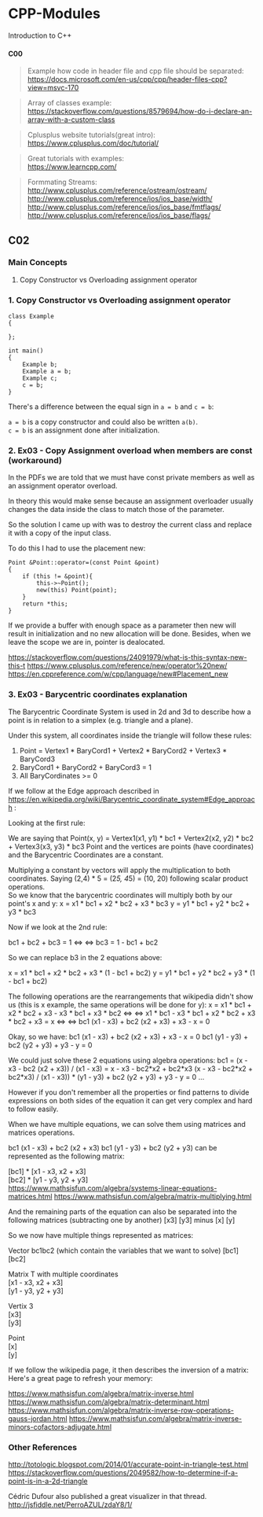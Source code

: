 # CPP-Modules
Introduction to C++

#### C00

> Example how code in header file and cpp file should be separated:<br/>
> https://docs.microsoft.com/en-us/cpp/cpp/header-files-cpp?view=msvc-170

> Array of classes example:<br/>
> https://stackoverflow.com/questions/8579694/how-do-i-declare-an-array-with-a-custom-class

> Cplusplus website tutorials(great intro):<br/>
> https://www.cplusplus.com/doc/tutorial/

> Great tutorials with examples:<br/>
> https://www.learncpp.com/

> Formmating Streams:<br/>
> http://www.cplusplus.com/reference/ostream/ostream/<br/>
> http://www.cplusplus.com/reference/ios/ios_base/width/<br/>
> http://www.cplusplus.com/reference/ios/ios_base/fmtflags/<br/>
> http://www.cplusplus.com/reference/ios/ios_base/flags/

## C02

### Main Concepts
1. Copy Constructor vs Overloading assignment operator

### 1. Copy Constructor vs Overloading assignment operator

```
class Example
{

};

int main()
{
	Example b;
	Example a = b;
	Example c;
	c = b;
}
```
There's a difference between the equal sign in `a = b` and `c = b`:<br/>

`a = b` is a copy constructor and could also be written `a(b)`.<br/>
`c = b` is an assignment done after initialization.<br/>


### 2. Ex03 - Copy Assignment overload when members are const (workaround) 

In the PDFs we are told that we must have const private members as well as an assignment operator overload.

In theory this would make sense because an assignment overloader usually changes the data inside the class to match those of the parameter.

So the solution I came up with was to destroy the current class and replace it with a copy of the input class.

To do this I had to use the placement new:

```
Point &Point::operator=(const Point &point)
{
	if (this != &point){
		this->~Point();
		new(this) Point(point);
	}
	return *this;
}
```

If we provide a buffer with enough space as a parameter then new will result in initialization and no new allocation will be done.
Besides, when we leave the scope we are in, pointer is dealocated.

https://stackoverflow.com/questions/24091979/what-is-this-syntax-new-this-t
https://www.cplusplus.com/reference/new/operator%20new/
https://en.cppreference.com/w/cpp/language/new#Placement_new

### 3. Ex03 - Barycentric coordinates explanation

The Barycentric Coordinate System is used in 2d and 3d to describe how a point is in relation to a simplex (e.g. triangle and a plane).

Under this system, all coordinates inside the triangle will follow these rules:

1. Point = Vertex1 * BaryCord1 + Vertex2 * BaryCord2 + Vertex3 * BaryCord3
2. BaryCord1 + BaryCord2 + BaryCord3 = 1
3. All BaryCordinates >= 0

If we follow at the Edge approach described in https://en.wikipedia.org/wiki/Barycentric_coordinate_system#Edge_approach :

Looking at the first rule:

We are saying that Point(x, y) = Vertex1(x1, y1) * bc1 + Vertex2(x2, y2) * bc2 + Vertex3(x3, y3) * bc3
Point and the vertices are points (have coordinates) and the Barycentric Coordinates are a constant.

Multiplying a constant by vectors will apply the multiplication to both coordinates.
Saying (2,4) * 5 = (2*5, 4*5) = (10, 20) following scalar product operations.<br/>
So we know that the barycentric coordinates will multiply both by our point's x and y:
x = x1 * bc1 + x2 * bc2 + x3 * bc3
y = y1 * bc1 + y2 * bc2 + y3 * bc3

Now if we look at the 2nd rule:

bc1 + bc2 + bc3 = 1 <=>
<=> bc3 = 1 - bc1 + bc2

So we can replace b3 in the 2 equations above:

x = x1 * bc1 + x2 * bc2 + x3 * (1 - bc1 + bc2)
y = y1 * bc1 + y2 * bc2 + y3 * (1 - bc1 + bc2)

The following operations are the rearrangements that wikipedia didn't show us (this is x example, the same operations will be done for y):
x = x1 * bc1 + x2 * bc2 + x3 - x3 \* bc1 + x3 \* bc2 <=>
<=> x1 * bc1 - x3 \* bc1 + x2 * bc2 + x3 \* bc2 + x3 = x <=>
<=> bc1 (x1 - x3) + bc2 (x2 + x3) + x3 - x = 0

Okay, so we have:
bc1 (x1 - x3) + bc2 (x2 + x3) + x3 - x = 0
bc1 (y1 - y3) + bc2 (y2 + y3) + y3 - y = 0

We could just solve these 2 equations using algebra operations:
bc1 = (x - x3 - bc2 (x2 + x3)) / (x1 - x3) = x - x3 - bc2\*x2 + bc2\*x3
(x - x3 - bc2\*x2 + bc2\*x3) / (x1 - x3)) * (y1 - y3) + bc2 (y2 + y3) + y3 - y = 0
...

However if you don't remember all the properties or find patterns to divide expressions on both sides of the equation it can get very complex and hard to follow easily.

When we have multiple equations, we can solve them using matrices and matrices operations.

bc1 (x1 - x3) + bc2 (x2 + x3)
bc1 (y1 - y3) + bc2 (y2 + y3)
can be represented as the following matrix:

\[bc1] * \[x1 - x3, x2 + x3\] <br/>
\[bc2] * \[y1 - y3, y2 + y3\] <br/>
https://www.mathsisfun.com/algebra/systems-linear-equations-matrices.html
https://www.mathsisfun.com/algebra/matrix-multiplying.html

And the remaining parts of the equation can also be separated into the following matrices (subtracting one by another)
\[x3\]
\[y3\]
minus
\[x\]
\[y\]

So we now have multiple things represented as matrices:

Vector bc1bc2 (which contain the variables that we want to solve)
\[bc1\]<br/>
\[bc2\]<br/>

Matrix T with multiple coordinates <br/>
\[x1 - x3, x2 + x3\] <br/>
\[y1 - y3, y2 + y3\] <br/>

Vertix 3 <br/>
\[x3\] <br/>
\[y3\] <br/>

Point <br/>
\[x\] <br/>
\[y\] <br/>

If we follow the wikipedia page, it then describes the inversion of a matrix:
Here's a great page to refresh your memory:

https://www.mathsisfun.com/algebra/matrix-inverse.html
https://www.mathsisfun.com/algebra/matrix-determinant.html
https://www.mathsisfun.com/algebra/matrix-inverse-row-operations-gauss-jordan.html
https://www.mathsisfun.com/algebra/matrix-inverse-minors-cofactors-adjugate.html

### Other References
http://totologic.blogspot.com/2014/01/accurate-point-in-triangle-test.html
https://stackoverflow.com/questions/2049582/how-to-determine-if-a-point-is-in-a-2d-triangle

Cédric Dufour also published a great visualizer in that thread.
http://jsfiddle.net/PerroAZUL/zdaY8/1/
